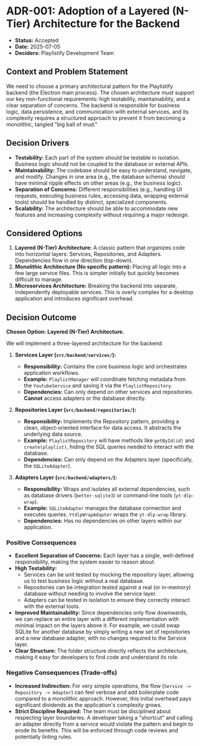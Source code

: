 # ADR-001: Adoption of a Layered (N-Tier) Architecture for the Backend

*   **Status:** Accepted
*   **Date:** 2025-07-05
*   **Deciders:** Playlistify Development Team

## Context and Problem Statement

We need to choose a primary architectural pattern for the Playlistify backend (the Electron main process). The chosen architecture must support our key non-functional requirements: high testability, maintainability, and a clear separation of concerns. The backend is responsible for business logic, data persistence, and communication with external services, and its complexity requires a structured approach to prevent it from becoming a monolithic, tangled "big ball of mud."

## Decision Drivers

*   **Testability:** Each part of the system should be testable in isolation. Business logic should not be coupled to the database or external APIs.
*   **Maintainability:** The codebase should be easy to understand, navigate, and modify. Changes in one area (e.g., the database schema) should have minimal ripple effects on other areas (e.g., the business logic).
*   **Separation of Concerns:** Different responsibilities (e.g., handling UI requests, executing business rules, accessing data, wrapping external tools) should be handled by distinct, specialized components.
*   **Scalability:** The architecture should be able to accommodate new features and increasing complexity without requiring a major redesign.

## Considered Options

1.  **Layered (N-Tier) Architecture:** A classic pattern that organizes code into horizontal layers: Services, Repositories, and Adapters. Dependencies flow in one direction (top-down).
2.  **Monolithic Architecture (No specific pattern):** Placing all logic into a few large service files. This is simpler initially but quickly becomes difficult to manage.
3.  **Microservices Architecture:** Breaking the backend into separate, independently deployable services. This is overly complex for a desktop application and introduces significant overhead.

## Decision Outcome

**Chosen Option:** **Layered (N-Tier) Architecture.**

We will implement a three-layered architecture for the backend:

1.  **Services Layer (`src/backend/services/`):**
    *   **Responsibility:** Contains the core business logic and orchestrates application workflows.
    *   **Example:** `PlaylistManager` will coordinate fetching metadata from the `YoutubeService` and saving it via the `PlaylistRepository`.
    *   **Dependencies:** Can only depend on other services and repositories. **Cannot** access adapters or the database directly.

2.  **Repositories Layer (`src/backend/repositories/`):**
    *   **Responsibility:** Implements the Repository pattern, providing a clean, object-oriented interface for data access. It abstracts the underlying data source.
    *   **Example:** `PlaylistRepository` will have methods like `getById(id)` and `create(playlist)`, hiding the SQL queries needed to interact with the database.
    *   **Dependencies:** Can only depend on the Adapters layer (specifically, the `SQLiteAdapter`).

3.  **Adapters Layer (`src/backend/adapters/`):**
    *   **Responsibility:** Wraps and isolates all external dependencies, such as database drivers (`better-sqlite3`) or command-line tools (`yt-dlp-wrap`).
    *   **Example:** `SQLiteAdapter` manages the database connection and executes queries. `YtdlpWrapAdapter` wraps the `yt-dlp-wrap` library.
    *   **Dependencies:** Has no dependencies on other layers within our application.

### Positive Consequences

*   **Excellent Separation of Concerns:** Each layer has a single, well-defined responsibility, making the system easier to reason about.
*   **High Testability:**
    *   Services can be unit tested by mocking the repository layer, allowing us to test business logic without a real database.
    *   Repositories can be integration tested against a real (or in-memory) database without needing to involve the service layer.
    *   Adapters can be tested in isolation to ensure they correctly interact with the external tools.
*   **Improved Maintainability:** Since dependencies only flow downwards, we can replace an entire layer with a different implementation with minimal impact on the layers above it. For example, we could swap SQLite for another database by simply writing a new set of repositories and a new database adapter, with no changes required to the Service layer.
*   **Clear Structure:** The folder structure directly reflects the architecture, making it easy for developers to find code and understand its role.

### Negative Consequences (Trade-offs)

*   **Increased Indirection:** For very simple operations, the flow (`Service -> Repository -> Adapter`) can feel verbose and add boilerplate code compared to a monolithic approach. However, this initial overhead pays significant dividends as the application's complexity grows.
*   **Strict Discipline Required:** The team must be disciplined about respecting layer boundaries. A developer taking a "shortcut" and calling an adapter directly from a service would violate the pattern and begin to erode its benefits. This will be enforced through code reviews and potentially linting rules.
